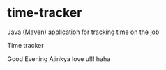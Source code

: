 # time-tracker
Java (Maven) application for tracking time on the job

Time tracker

Good Evening Ajinkya love u!!!
haha
